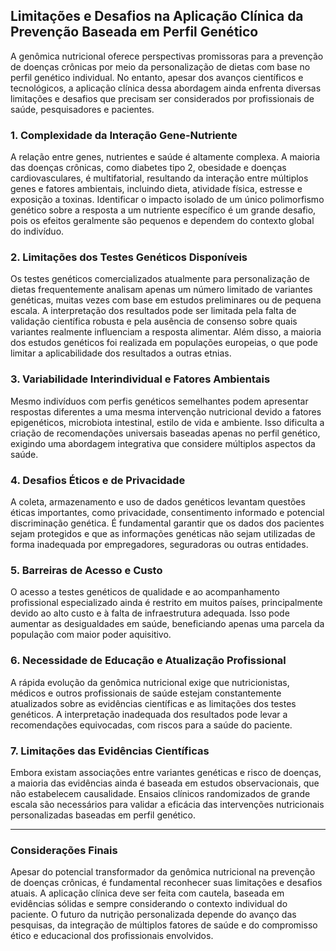 
## Limitações e Desafios na Aplicação Clínica da Prevenção Baseada em Perfil Genético

A genômica nutricional oferece perspectivas promissoras para a prevenção de doenças crônicas por meio da personalização de dietas com base no perfil genético individual. No entanto, apesar dos avanços científicos e tecnológicos, a aplicação clínica dessa abordagem ainda enfrenta diversas limitações e desafios que precisam ser considerados por profissionais de saúde, pesquisadores e pacientes.

### 1. Complexidade da Interação Gene-Nutriente

A relação entre genes, nutrientes e saúde é altamente complexa. A maioria das doenças crônicas, como diabetes tipo 2, obesidade e doenças cardiovasculares, é multifatorial, resultando da interação entre múltiplos genes e fatores ambientais, incluindo dieta, atividade física, estresse e exposição a toxinas. Identificar o impacto isolado de um único polimorfismo genético sobre a resposta a um nutriente específico é um grande desafio, pois os efeitos geralmente são pequenos e dependem do contexto global do indivíduo.

### 2. Limitações dos Testes Genéticos Disponíveis

Os testes genéticos comercializados atualmente para personalização de dietas frequentemente analisam apenas um número limitado de variantes genéticas, muitas vezes com base em estudos preliminares ou de pequena escala. A interpretação dos resultados pode ser limitada pela falta de validação científica robusta e pela ausência de consenso sobre quais variantes realmente influenciam a resposta alimentar. Além disso, a maioria dos estudos genéticos foi realizada em populações europeias, o que pode limitar a aplicabilidade dos resultados a outras etnias.

### 3. Variabilidade Interindividual e Fatores Ambientais

Mesmo indivíduos com perfis genéticos semelhantes podem apresentar respostas diferentes a uma mesma intervenção nutricional devido a fatores epigenéticos, microbiota intestinal, estilo de vida e ambiente. Isso dificulta a criação de recomendações universais baseadas apenas no perfil genético, exigindo uma abordagem integrativa que considere múltiplos aspectos da saúde.

### 4. Desafios Éticos e de Privacidade

A coleta, armazenamento e uso de dados genéticos levantam questões éticas importantes, como privacidade, consentimento informado e potencial discriminação genética. É fundamental garantir que os dados dos pacientes sejam protegidos e que as informações genéticas não sejam utilizadas de forma inadequada por empregadores, seguradoras ou outras entidades.

### 5. Barreiras de Acesso e Custo

O acesso a testes genéticos de qualidade e ao acompanhamento profissional especializado ainda é restrito em muitos países, principalmente devido ao alto custo e à falta de infraestrutura adequada. Isso pode aumentar as desigualdades em saúde, beneficiando apenas uma parcela da população com maior poder aquisitivo.

### 6. Necessidade de Educação e Atualização Profissional

A rápida evolução da genômica nutricional exige que nutricionistas, médicos e outros profissionais de saúde estejam constantemente atualizados sobre as evidências científicas e as limitações dos testes genéticos. A interpretação inadequada dos resultados pode levar a recomendações equivocadas, com riscos para a saúde do paciente.

### 7. Limitações das Evidências Científicas

Embora existam associações entre variantes genéticas e risco de doenças, a maioria das evidências ainda é baseada em estudos observacionais, que não estabelecem causalidade. Ensaios clínicos randomizados de grande escala são necessários para validar a eficácia das intervenções nutricionais personalizadas baseadas em perfil genético.

---

### Considerações Finais

Apesar do potencial transformador da genômica nutricional na prevenção de doenças crônicas, é fundamental reconhecer suas limitações e desafios atuais. A aplicação clínica deve ser feita com cautela, baseada em evidências sólidas e sempre considerando o contexto individual do paciente. O futuro da nutrição personalizada depende do avanço das pesquisas, da integração de múltiplos fatores de saúde e do compromisso ético e educacional dos profissionais envolvidos.
```
